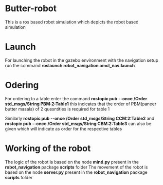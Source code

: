 # Butter-robot
This is a ros based robot simulation which depicts the robot based simulation

# Launch
For launching the robot in the gazebo environment with the navigation setup run the command **roslaunch robot_navigation amcl_nav.launch** 

# Odering
For ordering to a table enter the command **rostopic pub --once /Order std_msgs/String PBM:2:Table1** this incicates that the order of PBM(paneer butter masala) of 2 quesntities is required for table 1

Similarly **rostopic pub --once /Order std_msgs/String CCM:2:Table2** and **rostopic pub --once /Order std_msgs/String CBM:2:Table3** can also be given which will indicate as order for the respective tables

# Working of the robot
The logic of the robot is based on the node **mind.py** present in the **robot_navigation** package **scripts** folder 
The movement of the robot is based on the node **server.py** present in the **robot_navigation** package **scripts** folder 
